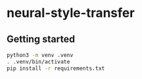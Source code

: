 # neural-style-transfer

## Getting started

```bash
python3 -m venv .venv
. .venv/bin/activate
pip install -r requirements.txt
```
